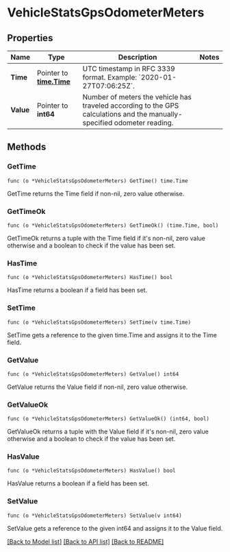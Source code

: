# VehicleStatsGpsOdometerMeters

## Properties

Name | Type | Description | Notes
------------ | ------------- | ------------- | -------------
**Time** | Pointer to [**time.Time**](time.Time.md) | UTC timestamp in RFC 3339 format. Example: &#x60;2020-01-27T07:06:25Z&#x60;. | 
**Value** | Pointer to **int64** | Number of meters the vehicle has traveled according to the GPS calculations and the manually-specified odometer reading. | 

## Methods

### GetTime

`func (o *VehicleStatsGpsOdometerMeters) GetTime() time.Time`

GetTime returns the Time field if non-nil, zero value otherwise.

### GetTimeOk

`func (o *VehicleStatsGpsOdometerMeters) GetTimeOk() (time.Time, bool)`

GetTimeOk returns a tuple with the Time field if it's non-nil, zero value otherwise
and a boolean to check if the value has been set.

### HasTime

`func (o *VehicleStatsGpsOdometerMeters) HasTime() bool`

HasTime returns a boolean if a field has been set.

### SetTime

`func (o *VehicleStatsGpsOdometerMeters) SetTime(v time.Time)`

SetTime gets a reference to the given time.Time and assigns it to the Time field.

### GetValue

`func (o *VehicleStatsGpsOdometerMeters) GetValue() int64`

GetValue returns the Value field if non-nil, zero value otherwise.

### GetValueOk

`func (o *VehicleStatsGpsOdometerMeters) GetValueOk() (int64, bool)`

GetValueOk returns a tuple with the Value field if it's non-nil, zero value otherwise
and a boolean to check if the value has been set.

### HasValue

`func (o *VehicleStatsGpsOdometerMeters) HasValue() bool`

HasValue returns a boolean if a field has been set.

### SetValue

`func (o *VehicleStatsGpsOdometerMeters) SetValue(v int64)`

SetValue gets a reference to the given int64 and assigns it to the Value field.


[[Back to Model list]](../README.md#documentation-for-models) [[Back to API list]](../README.md#documentation-for-api-endpoints) [[Back to README]](../README.md)


